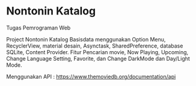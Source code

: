 # Nontonin Katalog
Tugas Pemrograman Web

Project Nontonin Katalog Basisdata menggunakan Option Menu, RecyclerView,  material desain, Asynctask, SharedPreference, database SQLite, Content Provider. 
Fitur Pencarian movie, Now Playing, Upcoming, Change Language Setting, Favorite, dan Change DarkMode dan Day/Light Mode.

Menggunakan API : https://www.themoviedb.org/documentation/api
